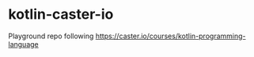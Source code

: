 # kotlin-caster-io

Playground repo following https://caster.io/courses/kotlin-programming-language

